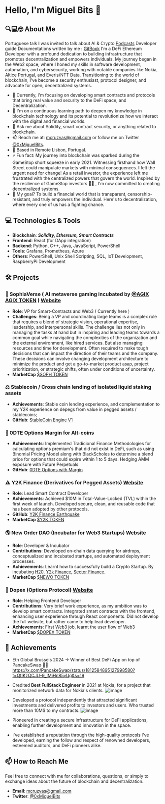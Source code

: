 # Hello, I'm Miguel Bits 👋

##  🔍💻🤓  About Me
Portuguese talk I was invited to talk about AI & Crypto [Podcasts](https://www.youtube.com/watch?v=CYAW5hNp4y4&ab_channel=CryptoCafe)
Developer guide Documentations written by me : [GitBook](https://miguel-de-vasconcelos.gitbook.io/blockchain-technologies)
I'm a DeFi Ethereum Developer with a profound dedication to building infrastructure that promotes decentralization and empowers individuals. My journey began in the Web2 space, where I honed my skills in software development, automation, and cybersecurity, working with notable companies like Nokia, Altice Portugal, and Everis/NTT Data.    Transitioning to the world of blockchain, I've become a security enthusiast, protocol designer, and advocate for open, decentralized systems.

- 🔭 Currently, I'm focusing on developing smart contracts and protocols that bring real value and security to the DeFi space, and Decentralization.
- 🌱 I'm on a continuous learning path to deepen my knowledge in blockchain technology and its potential to revolutionize how we interact with the digital and financial worlds.
- 💬 Ask me about Solidity, smart contract security, or anything related to blockchain.
- 📫 Reach me at: mcruzvas@gmail.com or follow me on Twitter [@0xMiguelBits](https://twitter.com/0xMiguelBits).
- 📍 Based in Remote Lisbon, Portugal.
- ⚡ Fun fact: My journey into blockchain was sparked during the GameStop short squeeze in early 2021. Witnessing firsthand how Wall Street could manipulate markets with minimal consequences. I felt the urgent need for change! As a retail investor, the experience left me frustrated with the centralized powers that govern the world. Inspired by the resilience of GameStop investors 💎🤲 , I'm now committed to creating decentralized systems.   
- 🚀 My goal? To build a financial world that is transparent, censorship-resistant, and truly empowers the individual. Here's to decentralization, where every one of us has a fighting chance.

## 💻 Technologies & Tools

- **Blockchain**: ***Solidity, Ethereum, Smart Contracts***
- **Frontend**: React (for DApp integration)
- **Backend**: Python, C++, Java, JavaScript, PowerShell
- **Tools**: Grafana, Prometheus, Azure
- **Others**: PowerShell, Unix Shell Scripting, SQL, IoT Development, RaspberryPi Development

## 🛠️ Projects

### 🤖  SophiaVerse ( AI metaverse gaming incubated by [@AGIX](https://github.com/singnet) [AGIX TOKEN](https://www.coingecko.com/en/coins/singularitynet) ) [Website](https://www.sophiaverse.ai/)
- **Role**: VP for Smart-Contracts and Web3 ( Currently here )
- **Challenges**: Being a VP and coordinating large teams is a complex role that requires a blend of strategic vision, operational expertise, leadership, and interpersonal skills. The challenge lies not only in managing the tasks at hand but in inspiring and leading teams towards a common goal while navigating the complexities of the organization and the external environment, like hired services. But also managing resources and time for development. Often required to make tough decisions that can impact the direction of their teams and the company. These decisions can involve changing development architecture to minimize the product and get a go-to-market product asap, project prioritization, or strategic shifts, often under conditions of uncertainty.
- **MarketCap** [$SOPH TOKEN](https://www.coingecko.com/en/coins/sophiaverse)

### ⚖️ Stablecoin / Cross chain lending of isolated liquid staking assets
- **Achievements**: Stable coin lending experience, and complementation to my Y2K experience on depegs from value in pegged assets / stablecoins;
- **GitHub**: [StableCoin Engine V1](https://github.com/MiguelBits/stablecoin-lending-crosschain)

### 💱 0DTE Options Margin for Alt-coins
- **Achievements**: Implemented Tradicional Finance Methodologies for calculating options premium's that did not exist in DeFi, such as using Binomial Pricing Model along with BlackScholes to determine a blend price for options that could expire within 1 to 5 days. Hedging AMM exposure with Future Perpetuals
- **GitHub**: [0DTE Options with Margin](https://github.com/MiguelBits/Options-Margin)

### ⚠️ Y2K Finance (Derivatives for Pegged Assets) [Website](https://app.y2k.finance/markets)
- **Role**: Lead Smart Contract Developer
- **Achievements**: Achieved $10M in Total-Value-Locked (TVL) within the first week of launch. Developed secure, clean, and reusable code that has been adopted by other protocols.
- **GitHub**: [Y2K Finance Earthquake](https://github.com/Y2K-Finance/Earthquake)
- **MarketCap** [$Y2K TOKEN](https://www.coingecko.com/en/coins/y2k)

### 🌎 New Order DAO (Incubator for Web3 Startups) [Website](https://www.neworder.network/)
- **Role**: Developer & Incubator
- **Contributions**: Developed on-chain data querying for airdrops, conceptualized and incubated startups, and automated deployment processes.
- **Achievements**: Learnt how to successfully build a Crypto Startup. By incubating [H20](https://www.psdnfi.ai/), [Y2k Finance](https://www.y2k.finance/), [Sector Finance](https://sector.finance/).
- **MarketCap** [$NEWO TOKEN](https://www.coingecko.com/en/coins/new-order)

### 🐂 Dopex (Options Protocol) [Website](https://app.dopex.io/)
- **Role**: Helping Frontend Developer
- **Contributions**: Very brief work experience, as my ambition was to develop smart contracts. 
Integrated smart contracts with the frontend, enhancing user experience through React components. Did not develop the full website, but rather came to help lead developer.
- **Achievements**: First Web3 job, learnt the user flow of Web3
- **MarketCap** [$DOPEX TOKEN](https://www.coingecko.com/en/coins/dopex)

## 🌟 Achievements
- Eth Global Brussels 2024 -> Winner of Best DeFi App on top of PancakeSwap 🧇🥞 https://x.com/PancakeSwap/status/1812584895127998580?t=QtIKzQCJU-9_IMiHn85yUg&s=19

- Credited **Best FullStack Engineer** in 2021 at Nokia, for a project that monitorized network data for Nokia's clients. ![image](https://github.com/MiguelBits/MiguelBits/assets/15989933/fa04fd07-d31c-4134-9afd-c12f63b5ff0e)  
- Developed a protocol independently that attracted significant investments and delivered profits to investors and users. Who trusted more than 10M$ to my contracts. ![image](https://github.com/MiguelBits/MiguelBits/assets/15989933/dc6afae0-6bd5-4c2c-a8a9-b018bec64853)

- Pioneered in creating a secure infrastructure for DeFi applications, enabling further development and innovation in the space.
- I've established a reputation through the high-quality protocols I've developed, earning the follow and respect of renowned developers, esteemed auditors, and DeFi pioneers alike.  

## 📫 How to Reach Me

Feel free to connect with me for collaborations, questions, or simply to exchange ideas about the future of blockchain and decentralization.

- **Email**: mcruzvas@gmail.com
- **Twitter**: [@0xMiguelBits](https://twitter.com/0xMiguelBits)
